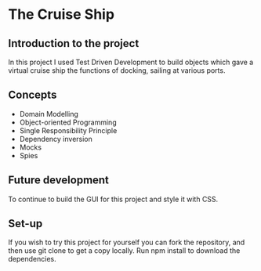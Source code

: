 # The Cruise Ship

## Introduction to the project
In this project I used Test Driven Development to build objects which gave a virtual cruise ship the functions of docking, sailing at various ports.

## Concepts
- Domain Modelling
- Object-oriented Programming
- Single Responsibility Principle
- Dependency inversion
- Mocks
- Spies

## Future development
To continue to build the GUI for this project and style it with CSS.

## Set-up
If you wish to try this project for yourself you can fork the repository, and then use git clone to get a copy locally. Run npm install to download the dependencies.
